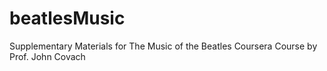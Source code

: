 # beatlesMusic
Supplementary Materials for The Music of the Beatles Coursera Course by Prof. John Covach
